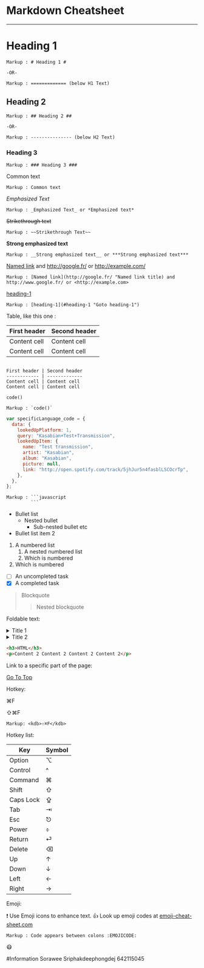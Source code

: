 # Markdown Cheatsheet<a name= "TOP"></a>

---

# Heading 1

    Markup : # Heading 1 #

    -OR-

    Markup : ============= (below H1 Text)

## Heading 2

    Markup : ## Heading 2 ##

    -OR-

    Markup : --------------- (below H2 Text)

### Heading 3

    Markup : ### Heading 3 ###

Common text

    Markup : Common text

_Emphasized Text_

    Markup : _Emphasized Text_ or *Emphasized text*

~~Strikethrough text~~

    Markup : ~~Strikethrough Text~~

**Strong emphasized text**

    Markup : __Strong emphasized text__ or ***Strong emphasized text***

[Named link](http://www.google.fr/ "Named link title") and http://google.fr/ or <http://example.com/>

    Markup : [Named link](http://google.fr/ "Named link title) and http://www.google.fr/ or <http://example.com>

[heading-1](#heading-1 "Goto heading-1")

    Markup : [heading-1](#heading-1 "Goto heading-1")

Table, like this one :

| First header | Second header |
| ------------ | ------------- |
| Content cell | Content cell  |
| Content cell | Content cell  |

```

First header | Second header
------------ | -------------
Content cell | Content cell
Content cell | Content cell

```

`code()`

    Markup : `code()`

```javascript
var specificLanguage_code = {
  data: {
    lookedUpPlatform: 1,
    query: "Kasabian+Test+Transmission",
    lookedUpItem: {
      name: "Test transmission",
      artist: "Kasabian",
      album: "Kasabian",
      picture: null,
      link: "http://open.spotify.com/track/5jhJur5n4fasblLSCOcrTp",
    },
  },
};
```

    Markup : ```javascript
             ```

- Bullet list
  - Nested bullet
    - Sub-nested bullet etc
- Bullet list item 2

1. A numbered list
   1. A nested numbered list
   2. Which is numbered
2. Which is numbered

- [ ] An uncompleted task
- [x] A completed task

> Blockquote
>
> > Nested blockquote

Foldable text:

<details>
    <summary>Title 1</summary>
    <p>Content 1 Content 1 Content 1 Content 1 </p>
</details>
<details>
    <summary>Title 2</summary>
    <p>Content 2 Content 2 Content 2 Content 2 </p>
</details>

```html
<h3>HTML</h3>
<p>Content 2 Content 2 Content 2 Content 2</p>
```

Link to a specific part of the page:

[Go To Top](#TOP)

Hotkey:

<kdb>⌘F</kdb>

<kdb>⇧⌘F</kdb>

    Markup: <kdb>⇧⌘F</kdb>

Hotkey list:

| Key       | Symbol |
| --------- | ------ |
| Option    | ⌥      |
| Control   | ^      |
| Command   | ⌘      |
| Shift     | ⇧      |
| Caps Lock | ⇪      |
| Tab       | ⇥      |
| Esc       | ⎋      |
| Power     | ⌽      |
| Return    | ⏎      |
| Delete    | ⌫      |
| Up        | ↑      |
| Down      | ↓      |
| Left      | ←      |
| Right     | →      |

Emoji:

:exclamation: Use Emoji icons to enhance text. :+1: Look up emoji codes at [emoji-cheat-sheet.com](http://emoji-cheat-sheet.com)

    Markup : Code appears between colons :EMOJICODE:

:mask:

#Information
Sorawee Sriphakdeephongdej
642115045
